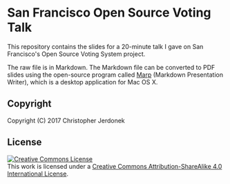 # San Francisco Open Source Voting Talk

This repository contains the slides for a 20-minute talk I gave on San
Francisco's Open Source Voting System project.

The raw file is in Markdown.  The Markdown file can be converted to PDF
slides using the open-source program called
[Marp](https://yhatt.github.io/marp/) (Markdown Presentation Writer),
which is a desktop application for Mac OS X.


## Copyright

Copyright (C) 2017 Christopher Jerdonek


## License

<a rel="license" href="http://creativecommons.org/licenses/by-sa/4.0/">
<img alt="Creative Commons License" style="border-width:0" src="https://i.creativecommons.org/l/by-sa/4.0/88x31.png" /></a>
<br />
This work is licensed under a
<a rel="license" href="http://creativecommons.org/licenses/by-sa/4.0/">Creative
Commons Attribution-ShareAlike 4.0 International License</a>.
